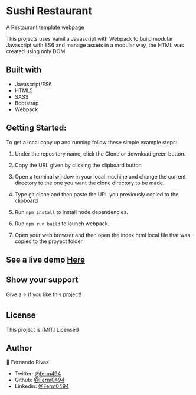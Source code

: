 # Sushi Restaurant

A Restaurant template webpage

This projects uses Vainilla Javascript with Webpack to build modular Javascript with ES6 and manage assets in a modular way, the HTML was created using only DOM.

## Built with

- Javascript/ES6
- HTML5
- SASS
- Bootstrap
- Webpack

## Getting Started:

To get a local copy up and running follow these simple example steps:

1. Under the repository name, click the Clone or download green button.

2. Copy the URL given by clicking the clipboard button

3. Open a terminal window in your local machine and change the current directory to the one you
   want the clone directory to be made.

4. Type git clone and then paste the URL you previously copied to the clipboard

5. Run `npm install` to install node dependencies.

6. Run `npm run build` to launch webpack.

7. Open your web browser and then open the index.html local file that was copied to the proyect folder

## See a live demo [Here](https://rawcdn.githack.com/Ferm0494/Restaurant/4828b3079dded85960ea6fa4949ed7720810239f/dist/index.html)

## Show your support

Give a ⭐️ if you like this project!

## License

This project is [MIT] Licensed

## Author

👤 Fernando Rivas

- Twitter: [@ferm494](https://twitter.com/ferm494)
- Github: [@Ferm0494](https://github.com/Ferm0494)
- Linkedin: [@Ferm0494](https://www.linkedin.com/in/ferm0494/)
